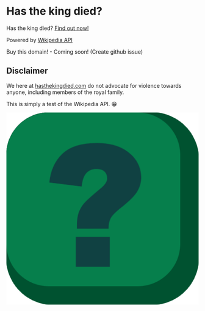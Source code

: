 # Has the king died?

Has the king died? [Find out now!](https://hasthekingdied.com)

Powered by [Wikipedia API](https://www.mediawiki.org/wiki/API:Main_page)

<!-- TODO Update! -->
Buy this domain! - Coming soon! (Create github issue)
<!-- [Buy this domain!](https://auctions.godaddy.com/trpItemListing.aspx?src=dpp&miid=419543942&itc=dpp_absol1) - hasthekingdied.com -->

## Disclaimer

We here at [hasthekingdied.com](https://hasthekingdied.com) do not advocate for violence towards anyone, including members of the royal family.

This is simply a test of the Wikipedia API. 😁

![Icon - question mark](./favicon.png)
